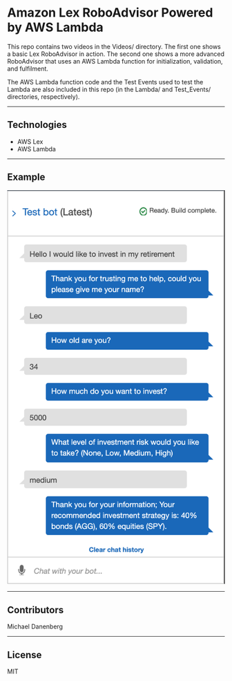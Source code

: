 # Amazon Lex RoboAdvisor Powered by AWS Lambda

This repo contains two videos in the Videos/ directory.  The first one shows a basic Lex RoboAdvisor in action.  The second one shows a more advanced RoboAdvisor that uses an AWS Lambda function for initialization, validation, and fulfilment.

The AWS Lambda function code and the Test Events used to test the Lambda are also included in this repo (in the Lambda/ and Test_Events/ directories, respectively).

---

## Technologies

* AWS Lex
* AWS Lambda

---

## Example

![RoboAdvisor with Lambda](Images/roboadvisor_with_lambda_example.png)

---

## Contributors

Michael Danenberg

---

## License

MIT